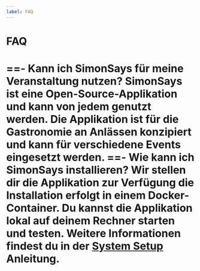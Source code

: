 ```yaml
---
label: FAQ
---
```

# FAQ

==- Kann ich SimonSays für meine Veranstaltung nutzen?
SimonSays ist eine Open-Source-Applikation und kann von jedem genutzt werden. Die Applikation ist für die Gastronomie an Anlässen konzipiert und kann für verschiedene Events eingesetzt werden.
==- Wie kann ich SimonSays installieren?
Wir stellen dir die Applikation zur Verfügung die Installation erfolgt in einem Docker-Container. Du kannst die Applikation lokal auf deinem Rechner starten und testen.
Weitere Informationen findest du in der [System Setup](/getting-started/system-setup) Anleitung.
===